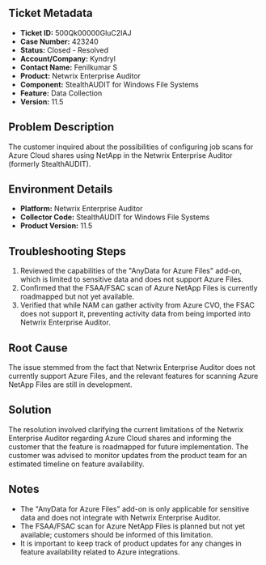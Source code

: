 ## Ticket Metadata
- **Ticket ID:** 500Qk00000GluC2IAJ
- **Case Number:** 423240
- **Status:** Closed - Resolved
- **Account/Company:** Kyndryl
- **Contact Name:** Fenilkumar S
- **Product:** Netwrix Enterprise Auditor
- **Component:** StealthAUDIT for Windows File Systems
- **Feature:** Data Collection
- **Version:** 11.5

## Problem Description
The customer inquired about the possibilities of configuring job scans for Azure Cloud shares using NetApp in the Netwrix Enterprise Auditor (formerly StealthAUDIT).

## Environment Details
- **Platform:** Netwrix Enterprise Auditor
- **Collector Code:** StealthAUDIT for Windows File Systems
- **Product Version:** 11.5

## Troubleshooting Steps
1. Reviewed the capabilities of the "AnyData for Azure Files" add-on, which is limited to sensitive data and does not support Azure Files.
2. Confirmed that the FSAA/FSAC scan of Azure NetApp Files is currently roadmapped but not yet available.
3. Verified that while NAM can gather activity from Azure CVO, the FSAC does not support it, preventing activity data from being imported into Netwrix Enterprise Auditor.

## Root Cause
The issue stemmed from the fact that Netwrix Enterprise Auditor does not currently support Azure Files, and the relevant features for scanning Azure NetApp Files are still in development.

## Solution
The resolution involved clarifying the current limitations of the Netwrix Enterprise Auditor regarding Azure Cloud shares and informing the customer that the feature is roadmapped for future implementation. The customer was advised to monitor updates from the product team for an estimated timeline on feature availability.

## Notes
- The "AnyData for Azure Files" add-on is only applicable for sensitive data and does not integrate with Netwrix Enterprise Auditor.
- The FSAA/FSAC scan for Azure NetApp Files is planned but not yet available; customers should be informed of this limitation.
- It is important to keep track of product updates for any changes in feature availability related to Azure integrations.